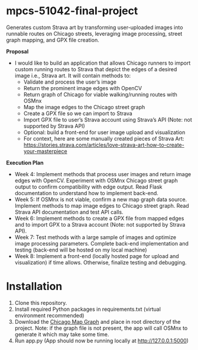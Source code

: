 # mpcs-51042-final-project
Generates custom Strava art by transforming user-uploaded images into runnable routes on Chicago streets, leveraging image processing, street graph mapping, and GPX file creation.

**Proposal**
* I would like to build an application that allows Chicago runners to import custom running routes to Strava that depict the edges of a desired image i.e., Strava art. It will contain methods to:
    - Validate and process the user’s image
    - Return the prominent image edges with OpenCV
    - Return graph of Chicago for viable walking/running routes with OSMnx
    - Map the image edges to the Chicago street graph
    - Create a GPX file so we can import to Strava
    - Import GPX file to user’s Strava account using Strava’s API (Note: not supported by Strava API)
    - Optional: build a front-end for user image upload and visualization
    - For context, here are some manually created pieces of Strava Art: 
    <https://stories.strava.com/articles/love-strava-art-how-to-create-your-masterpiece>

**Execution Plan**
- Week 4: Implement methods that process user images and return image edges with OpenCV. Experiment with OSMnx Chicago street graph output to confirm compatibility with edge output. Read Flask documentation to understand how to implement back-end.
- Week 5: If OSMnx is not viable, confirm a new map graph data source. Implement methods to map image edges to Chicago street graph. Read Strava API documentation and test API calls. 
- Week 6: Implement methods to create a GPX file from mapped edges and to import GPX to a Strava account (Note: not supported by Strava API). 
- Week 7: Test methods with a large sample of images and optimize image processing parameters. Complete back-end implementation and testing (back-end will be hosted on my local machine)
- Week 8: Implement a front-end (locally hosted page for upload and visualization) if time allows. Otherwise, finalize testing and debugging.

# Installation
1. Clone this repository.
2. Install required Python packages in requirements.txt (virtual environment recommended)
3. Download the [Chicago Map Graph](https://drive.google.com/file/d/1evbrh8LIOWXiz2ZNmvMtsWmgumY0_CD7/view?usp=sharing) and place in root directory of the project. Note: if the graph file is not present, the app will call OSMnx to generate it which may take some time.
4. Run app.py (App should now be running locally at http://127.0.0.1:5000)

